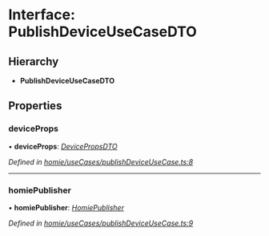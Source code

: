 # Interface: PublishDeviceUseCaseDTO

## Hierarchy

* **PublishDeviceUseCaseDTO**

## Properties

###  deviceProps

• **deviceProps**: *[DevicePropsDTO](devicepropsdto.md)*

*Defined in [homie/useCases/publishDeviceUseCase.ts:8](https://github.com/AlejandroHerr/homieiot.ts/blob/dacf39e/src/homie/useCases/publishDeviceUseCase.ts#L8)*

___

###  homiePublisher

• **homiePublisher**: *[HomiePublisher](../classes/homiepublisher.md)*

*Defined in [homie/useCases/publishDeviceUseCase.ts:9](https://github.com/AlejandroHerr/homieiot.ts/blob/dacf39e/src/homie/useCases/publishDeviceUseCase.ts#L9)*
